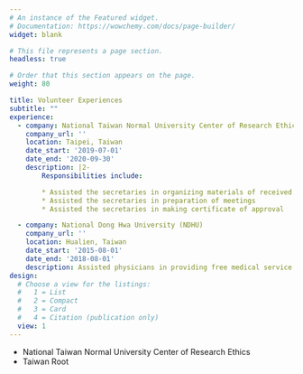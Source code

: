 ```yaml
---
# An instance of the Featured widget.
# Documentation: https://wowchemy.com/docs/page-builder/
widget: blank

# This file represents a page section.
headless: true

# Order that this section appears on the page.
weight: 80

title: Volunteer Experiences
subtitle: ""
experience:
  - company: National Taiwan Normal University Center of Research Ethics
    company_url: ''
    location: Taipei, Taiwan
    date_start: '2019-07-01'
    date_end: '2020-09-30'
    description: |2-
        Responsibilities include:

        * Assisted the secretaries in organizing materials of received cases
        * Assisted the secretaries in preparation of meetings
        * Assisted the secretaries in making certificate of approval

  - company: National Dong Hwa University (NDHU)
    company_url: ''
    location: Hualien, Taiwan
    date_start: '2015-08-01'
    date_end: '2018-08-01'
    description: Assisted physicians in providing free medical service in rural areas
design:
  # Choose a view for the listings:
  #   1 = List
  #   2 = Compact
  #   3 = Card
  #   4 = Citation (publication only)
  view: 1
---
```

- National Taiwan Normal University Center of Research Ethics
- Taiwan Root
